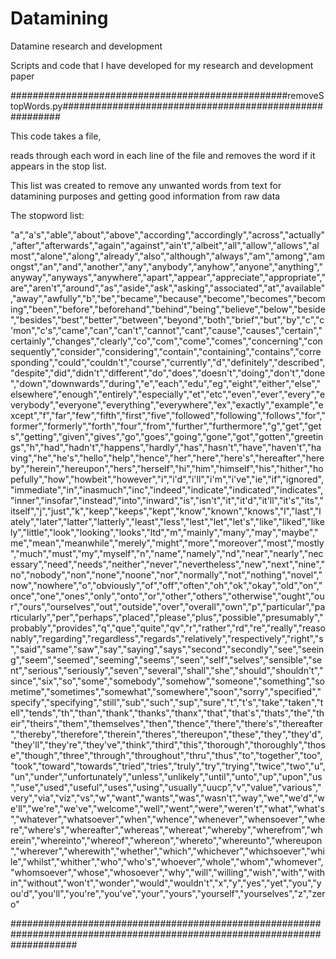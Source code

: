 # Datamining
Datamine research and development

Scripts and code that I have developed for my research and development paper 


##################################################removeStopWords.py########################################################

This code takes a file,

reads through each word in each line of the file and removes the word if it appears in the stop list. 

This list was created to remove any unwanted words from text for datamining purposes and getting good information from raw data

The stopword list:

"a","a's","able","about","above","according","accordingly","across","actually","after","afterwards","again","against","ain't","albeit","all","allow","allows","almost","alone","along","already","also","although","always","am","among","amongst","an","and","another","any","anybody","anyhow","anyone","anything","anyway","anyways","anywhere","apart","appear","appreciate","appropriate","are","aren't","around","as","aside","ask","asking","associated","at","available","away","awfully","b","be","became","because","become","becomes","becoming","been","before","beforehand","behind","being","believe","below","beside","besides","best","better","between","beyond","both","brief","but","by","c","c'mon","c's","came","can","can't","cannot","cant","cause","causes","certain","certainly","changes","clearly","co","com","come","comes","concerning","consequently","consider","considering","contain","containing","contains","corresponding","could","couldn't","course","currently","d","definitely","described","despite","did","didn't","different","do","does","doesn't","doing","don't","done","down","downwards","during","e","each","edu","eg","eight","either","else","elsewhere","enough","entirely","especially","et","etc","even","ever","every","everybody","everyone","everything","everywhere","ex","exactly","example","except","f","far","few","fifth","first","five","followed","following","follows","for","former","formerly","forth","four","from","further","furthermore","g","get","gets","getting","given","gives","go","goes","going","gone","got","gotten","greetings","h","had","hadn't","happens","hardly","has","hasn't","have","haven't","having","he","he's","hello","help","hence","her","here","here's","hereafter","hereby","herein","hereupon","hers","herself","hi","him","himself","his","hither","hopefully","how","howbeit","however","i","i'd","i'll","i'm","i've","ie","if","ignored","immediate","in","inasmuch","inc","indeed","indicate","indicated","indicates","inner","insofar","instead","into","inward","is","isn't","it","it'd","it'll","it's","its","itself","j","just","k","keep","keeps","kept","know","known","knows","l","last","lately","later","latter","latterly","least","less","lest","let","let's","like","liked","likely","little","look","looking","looks","ltd","m","mainly","many","may","maybe","me","mean","meanwhile","merely","might","more","moreover","most","mostly","much","must","my","myself","n","name","namely","nd","near","nearly","necessary","need","needs","neither","never","nevertheless","new","next","nine","no","nobody","non","none","noone","nor","normally","not","nothing","novel","now","nowhere","o","obviously","of","off","often","oh","ok","okay","old","on","once","one","ones","only","onto","or","other","others","otherwise","ought","our","ours","ourselves","out","outside","over","overall","own","p","particular","particularly","per","perhaps","placed","please","plus","possible","presumably","probably","provides","q","que","quite","qv","r","rather","rd","re","really","reasonably","regarding","regardless","regards","relatively","respectively","right","s","said","same","saw","say","saying","says","second","secondly","see","seeing","seem","seemed","seeming","seems","seen","self","selves","sensible","sent","serious","seriously","seven","several","shall","she","should","shouldn't","since","six","so","some","somebody","somehow","someone","something","sometime","sometimes","somewhat","somewhere","soon","sorry","specified","specify","specifying","still","sub","such","sup","sure","t","t's","take","taken","tell","tends","th","than","thank","thanks","thanx","that","that's","thats","the","their","theirs","them","themselves","then","thence","there","there's","thereafter","thereby","therefore","therein","theres","thereupon","these","they","they'd","they'll","they're","they've","think","third","this","thorough","thoroughly","those","though","three","through","throughout","thru","thus","to","together","too","took","toward","towards","tried","tries","truly","try","trying","twice","two","u","un","under","unfortunately","unless","unlikely","until","unto","up","upon","us","use","used","useful","uses","using","usually","uucp","v","value","various","very","via","viz","vs","w","want","wants","was","wasn't","way","we","we'd","we'll","we're","we've","welcome","well","went","were","weren't","what","what's","whatever","whatsoever","when","whence","whenever","whensoever","where","where's","whereafter","whereas","whereat","whereby","wherefrom","wherein","whereinto","whereof","whereon","whereto","whereunto","whereupon","wherever","wherewith","whether","which","whichever","whichsoever","while","whilst","whither","who","who's","whoever","whole","whom","whomever","whomsoever","whose","whosoever","why","will","willing","wish","with","within","without","won't","wonder","would","wouldn't","x","y","yes","yet","you","you'd","you'll","you're","you've","your","yours","yourself","yourselves","z","zero"


############################################################################################################################
